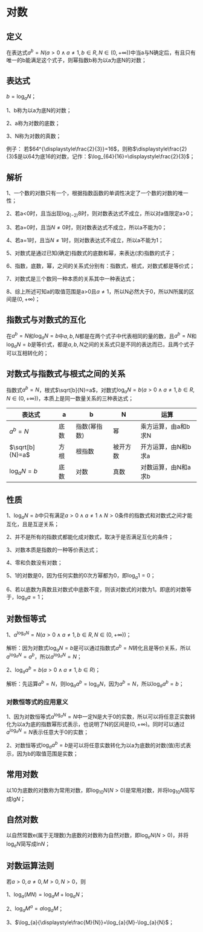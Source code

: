 # 对数
## 定义
在表达式$a^{b}=N(a>0\land a\ne1,b\in R,N\in(0,+\infty))$中当a与N确定后，有且只有唯一的b能满足这个式子，则幂指数b称为以a为底N的对数；

## 表达式
$b=\log_{a}{N}$；

1、b称为以a为底N的对数；

2、a称为对数的底数；

3、N称为对数的真数；

例子：
若$64^{\displaystyle\frac{2}{3}}=16$，则称$\displaystyle\frac{2}{3}$是以64为底16的对数，记作：$\log_{64}{16}=\displaystyle\frac{2}{3}$；

## 解析
1、一个数的对数只有一个，根据指数函数的单调性决定了一个数的对数的唯一性；

2、若a<0时，且当出现$\log_{(-2)}{8}$时，则对数表达式不成立，所以对a值限定a>0；

3、若a=0时，且当$N\ne0$时，则对数表达式不成立，所以a不能为0；

4、若a=1时，且当$N\ne1$时，则对数表达式不成立，所以a不能为1；

5、对数式是通过已知(确定)指数式的底数和幂，来表达(求)指数的式子；

6、指数，底数，幂，之间的关系式分别有：指数式，根式，对数式都是等价式；

7、对数式是三个数同一种本质的关系其中一种表达式；

8、综上所述可知a的取值范围是a>0且$a\ne1$，所以N必然大于0，所以N所属的区间是$(0,+\infty)$；

## 指数式与对数式的互化
在$a^{b}=N$和$\log_{a}{N}=b$中$a,b,N$都是在两个式子中代表相同的量的数，且$a^{b}=N$和$\log_{a}{N}=b$是等价式，都是$a,b,N$之间的关系式只是不同的表达而已，且两个式子可以互相转化的；

## 对数式与指数式与根式之间的关系
指数式$a^{b}=N$，根式$\sqrt[b]{N}=a$，对数式$\log_{a}{N}=b(a>0\land a\ne1,b\in R,N\in(0,+\infty))$，本质上是同一数量关系的三种表达式；

| 表达式 | a | b | N | 运算 |
|---|---|---|---|---|
| $a^{b}=N$ | 底数 | 指数(幂指数) | 幂 | 乘方运算，由a和b求N |
| $\sqrt[b]{N}=a$ | 方根 | 根指数 | 被开方数 | 开方运算，由N和b求a |
| $\log_{a}{N}=b$ | 底数 | 对数 | 真数 | 对数运算，由N和a求b |

## 性质
1、$\log_{a}{N}=b$中只有满足$a>0\land a\ne1\land N>0$条件的指数式和对数式之间才能互化，且是互逆关系；

2、并不是所有的指数式都能化成对数式，取决于是否满足互化的条件；

3、对数本质是指数的一种等价表达式；

4、零和负数没有对数；

5、1的对数是0，因为任何实数的0次方幂都为0，即$\log_{a}{1}=0$；

6、若以底数为真数且对数式中底数不变，则该对数式的对数为1。即底的对数等于，$\log_{a}{a}=1$；

## 对数恒等式
1、$a^{\log_{a}{N}}=N(a>0\land a\ne1,b\in R,N\in(0,+\infty))$；

解析：因为对数式$\log_{a}{N}=b$是可以通过指数式$a^{b}=N$转化且是等价关系，所以$a^{\log_{a}{N}}=a^{b}$，所以$a^{\log_{a}{N}}=N$；

2、$\log_{a}{a^{b}}=b(a>0\land a\ne1,b\in R)$；

解析：先运算$a^{b}=N$，则$\log_{a}{a^{b}}=\log_{a}{N}$，因为$a^{b}=N$，所以$\log_{a}{a^{b}}=b$；

### 对数恒等式的应用意义
1、因为对数恒等式$a^{\log_{a}{N}}=N$中一定N是大于0的实数，所以可以将任意正实数转化为以a为底的指数幂形式表示，也说明了N的区间是$(0,+\infty)$。同时可以通过$a^{\log_{a}{N}}=N$表示任意大于0的实数；

2、对数恒等式$\log_{a}{a^{b}}=b$是可以将任意实数转化为以a为底数的对数(值)形式表示，因为b的取值范围是实数；

## 常用对数
以10为底数的对数称为常用对数，即$\log_{10}{N}(N>0)$是常用对数，并将$\log_{10}{N}$简写成$\lg_{}{N}$；

## 自然对数
以自然常数e(属于无理数)为底数的对数称为自然对数，即$\log_{e}{N}(N>0)$，并将$\log_{e}{N}$简写成$\ln_{}{N}$；

## 对数运算法则
若$a>0,a\ne0,M>0,N>0$，则

1、$\log_{a}{(MN)}=\log_{a}{M}+\log_{a}{N}$；

2、$\log_{a}{M^{a}}=a\log_{a}{M}$；

3、$\log_{a}{\displaystyle\frac{M}{N}}=\log_{a}{M}-\log_{a}{N}$；
